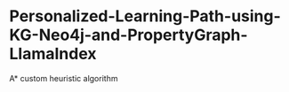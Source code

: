 # Personalized-Learning-Path-using-KG-Neo4j-and-PropertyGraph-LlamaIndex
A* custom heuristic algorithm
